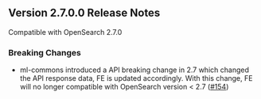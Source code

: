 ## Version 2.7.0.0 Release Notes

Compatible with OpenSearch 2.7.0

### Breaking Changes

* ml-commons introduced a API breaking change in 2.7 which changed the API response data, FE is updated accordingly. With this change, FE will no longer compatible with OpenSearch version < 2.7 ([#154](https://github.com/opensearch-project/ml-commons-dashboards/pull/154))
